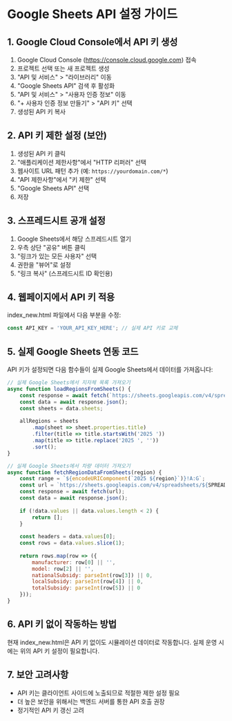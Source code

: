 # Google Sheets API 설정 가이드

## 1. Google Cloud Console에서 API 키 생성

1. Google Cloud Console (https://console.cloud.google.com) 접속
2. 프로젝트 선택 또는 새 프로젝트 생성
3. "API 및 서비스" > "라이브러리" 이동
4. "Google Sheets API" 검색 후 활성화
5. "API 및 서비스" > "사용자 인증 정보" 이동
6. "+ 사용자 인증 정보 만들기" > "API 키" 선택
7. 생성된 API 키 복사

## 2. API 키 제한 설정 (보안)

1. 생성된 API 키 클릭
2. "애플리케이션 제한사항"에서 "HTTP 리퍼러" 선택
3. 웹사이트 URL 패턴 추가 (예: `https://yourdomain.com/*`)
4. "API 제한사항"에서 "키 제한" 선택
5. "Google Sheets API" 선택
6. 저장

## 3. 스프레드시트 공개 설정

1. Google Sheets에서 해당 스프레드시트 열기
2. 우측 상단 "공유" 버튼 클릭
3. "링크가 있는 모든 사용자" 선택
4. 권한을 "뷰어"로 설정
5. "링크 복사" (스프레드시트 ID 확인용)

## 4. 웹페이지에서 API 키 적용

index_new.html 파일에서 다음 부분을 수정:

```javascript
const API_KEY = 'YOUR_API_KEY_HERE'; // 실제 API 키로 교체
```

## 5. 실제 Google Sheets 연동 코드

API 키가 설정되면 다음 함수들이 실제 Google Sheets에서 데이터를 가져옵니다:

```javascript
// 실제 Google Sheets에서 지자체 목록 가져오기
async function loadRegionsFromSheets() {
    const response = await fetch(`https://sheets.googleapis.com/v4/spreadsheets/${SPREADSHEET_ID}?key=${API_KEY}`);
    const data = await response.json();
    const sheets = data.sheets;
    
    allRegions = sheets
        .map(sheet => sheet.properties.title)
        .filter(title => title.startsWith('2025 '))
        .map(title => title.replace('2025 ', ''))
        .sort();
}

// 실제 Google Sheets에서 차량 데이터 가져오기
async function fetchRegionDataFromSheets(region) {
    const range = `${encodeURIComponent(`2025 ${region}`)}!A:G`;
    const url = `https://sheets.googleapis.com/v4/spreadsheets/${SPREADSHEET_ID}/values/${range}?key=${API_KEY}`;
    const response = await fetch(url);
    const data = await response.json();
    
    if (!data.values || data.values.length < 2) {
        return [];
    }
    
    const headers = data.values[0];
    const rows = data.values.slice(1);
    
    return rows.map(row => ({
        manufacturer: row[0] || '',
        model: row[2] || '',
        nationalSubsidy: parseInt(row[3]) || 0,
        localSubsidy: parseInt(row[4]) || 0,
        totalSubsidy: parseInt(row[5]) || 0
    }));
}
```

## 6. API 키 없이 작동하는 방법

현재 index_new.html은 API 키 없이도 시뮬레이션 데이터로 작동합니다. 
실제 운영 시에는 위의 API 키 설정이 필요합니다.

## 7. 보안 고려사항

- API 키는 클라이언트 사이드에 노출되므로 적절한 제한 설정 필요
- 더 높은 보안을 위해서는 백엔드 서버를 통한 API 호출 권장
- 정기적인 API 키 갱신 고려